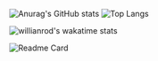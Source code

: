 ![Anurag's GitHub stats](https://readmestats2.vercel.app/api?username=wherbanana&count_private=true&show_icons=true&theme=Gradient)
![Top Langs](https://readmestats2.vercel.app/api/top-langs/?username=wherbanana&count_private=true&theme=Gradient)

![willianrod's wakatime stats](https://readmestats2.vercel.app/api/wakatime?username=wherbanana)

![Readme Card](https://readmestats2.vercel.app/api/pin/?username=wherbanana&repo=OrderBlade)
